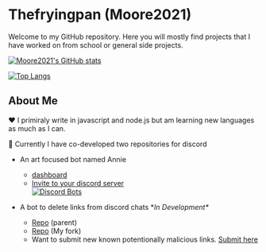 # Thefryingpan (Moore2021)

Welcome to my GitHub repository. Here you will mostly find projects that I have worked on from school or general side projects.

[![Moore2021's GitHub stats](https://github-readme-stats.vercel.app/api?username=Moore2021&show_icons=true&layout=compact&theme=dark)](https://github.com/stuyy)

[![Top Langs](https://github-readme-stats.vercel.app/api/top-langs/?username=Moore2021&exclude_repo=Mooreaj2021&theme=dark)](https://github.com/stuyy)


## About Me
  
  ❤️ I primiraly write in javascript and node.js but am learning new languages as much as I can.

  💬 Currently I have co-developed two repositories for discord
  * An art focused bot named Annie
    * [dashboard](https://www.annie.gg)
    * [Invite to your discord server](https://discord.com/oauth2/authorize?client_id=501461775821176832&permissions=268823638&scope=bot)  
  [![Discord Bots](https://top.gg/api/widget/501461775821176832.svg)](https://top.gg/bot/501461775821176832)
  
  * A bot to delete links from discord chats \**In Development\**
    * [Repo](https://github.com/hugonun/delink-bot) (parent)
    * [Repo](https://github.com/Moore2021/delink-bot) (My fork)
    * Want to submit new known potentionally malicious links. [Submit here](https://github.com/hugonun/delink-bot/issues/4)


